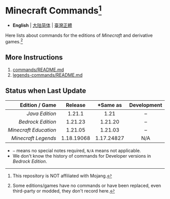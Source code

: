 # Minecraft Commands[^1]
* **English** | [大陆简体](README-cn.md) | [臺灣正體](README-tw.md)

Here lists about commands for the editions of *Minecraft* and derivative games.[^2]

## More Instructions
1. [commands/README.md](commands/README.md)
2. [legends-commands/README.md](legends-commands/README.md)

## Status when Last Update
|        Edition / Game |  Release   |  *Same as  | Development |
|----------------------:|:----------:|:----------:|:-----------:|
|        *Java Edition* |   1.21.1   |    1.21    |      –      |
|     *Bedrock Edition* |  1.21.23   |  1.21.20   |      –      |
| *Minecraft Education* |  1.21.05   |  1.21.03   |      –      |
|   *Minecraft Legends* | 1.18.19068 | 1.17.24827 |     N/A     |
* `–` means no special notes required, `N/A` means not applicable.
* We don't know the history of commands for Developer versions in *Bedrock Edition*.

[^1]: This repository is NOT affiliated with Mojang.
[^2]: Some editions/games have no commands or have been replaced, even third-party or modded, they don't record here.
